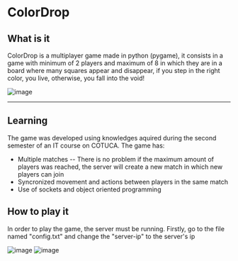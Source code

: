 # ColorDrop

## What is it
ColorDrop is a multiplayer game made in python (pygame), it consists in a game with minimum of 2 players and maximum of 8 in which they are in a board where many squares appear and disappear, if you step in the right color, you live, otherwise, you fall into the void!
 
![image](https://user-images.githubusercontent.com/113946578/216772227-7fd4f18d-959e-4671-9edc-82119a74e1db.png)

---

## Learning
The game was developed using knowledges aquired during the second semester of an IT course on COTUCA. The game has:
- Multiple matches -- There is no problem if the maximum amount of players was reached, the server will create a new match in which new players can join
- Syncronized movement and actions between players in the same match
- Use of sockets and object oriented programming

## How to play it
In order to play the game, the server must be running. Firstly, go to the file named "config.txt" and change the "server-ip" to the server's ip

![image](https://user-images.githubusercontent.com/113946578/216772811-b8376294-3f32-4013-8d89-86ffe38c37cf.png)
![image](https://user-images.githubusercontent.com/113946578/216772826-b72942e7-41e8-4949-a00c-834136a47a04.png)

